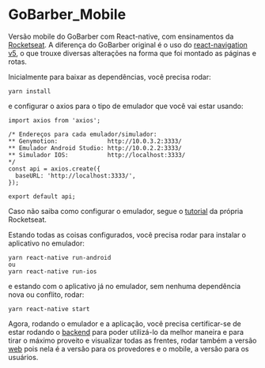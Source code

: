 # GoBarber_Mobile
Versão mobile do GoBarber com React-native, com ensinamentos da [Rocketseat](https://rocketseat.com.br/).
A diferença do GoBarber original é o uso do [react-navigation v5](https://reactnavigation.org/docs/getting-started), o que trouxe diversas alterações na forma que foi montado as páginas e rotas.

Inicialmente para baixar as dependências, você precisa rodar:

```
yarn install
```
e configurar o axios para o tipo de emulador que você vai estar usando:

```
import axios from 'axios';

/* Endereços para cada emulador/simulador:
** Genymotion:              http://10.0.3.2:3333/
** Emulador Android Studio: http://10.0.2.2:3333/
** Simulador IOS:           http://localhost:3333/
*/
const api = axios.create({
  baseURL: 'http://localhost:3333/',
});

export default api;

```
Caso não saiba como configurar o emulador, segue o [tutorial](https://react-native.rocketseat.dev/) da própria Rocketseat.

Estando todas as coisas configurados, você precisa rodar para instalar o aplicativo no emulador:
```
yarn react-native run-android
ou
yarn react-native run-ios
```
e estando com o aplicativo já no emulador, sem nenhuma dependência nova ou conflito, rodar:
```
yarn react-native start
```

Agora, rodando o emulador e a aplicação, você precisa certificar-se de estar rodando o [backend](https://github.com/RenatoDTH/GoBarber_Backend) para poder utilizá-lo da melhor maneira e para tirar o máximo proveito e visualizar todas as frentes, rodar também a versão [web](https://github.com/RenatoDTH/GoBarber_Frontend_Web) pois nela é a versão para os provedores e o mobile, a versão para os usuários.

